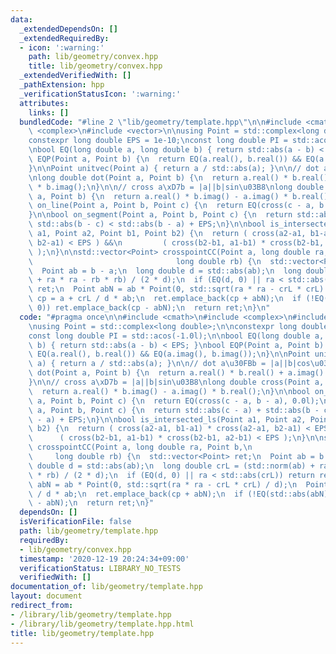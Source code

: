 ```yaml
---
data:
  _extendedDependsOn: []
  _extendedRequiredBy:
  - icon: ':warning:'
    path: lib/geometry/convex.hpp
    title: lib/geometry/convex.hpp
  _extendedVerifiedWith: []
  _pathExtension: hpp
  _verificationStatusIcon: ':warning:'
  attributes:
    links: []
  bundledCode: "#line 2 \"lib/geometry/template.hpp\"\n\n#include <cmath>\n#include\
    \ <complex>\n#include <vector>\n\nusing Point = std::complex<long double>;\n\n\
    constexpr long double EPS = 1e-10;\nconst long double PI = std::acos(-1.0l);\n\
    \nbool EQ(long double a, long double b) { return std::abs(a - b) < EPS; }\nbool\
    \ EQP(Point a, Point b) {\n  return EQ(a.real(), b.real()) && EQ(a.imag(), b.imag());\n\
    }\n\nPoint unitvec(Point a) { return a / std::abs(a); }\n\n// dot a\u30FBb = |a||b|cos\u03B8\
    \nlong double dot(Point a, Point b) {\n  return a.real() * b.real() + a.imag()\
    \ * b.imag();\n}\n\n// cross a\xD7b = |a||b|sin\u03B8\nlong double cross(Point\
    \ a, Point b) {\n  return a.real() * b.imag() - a.imag() * b.real();\n}\n\nbool\
    \ on_line(Point a, Point b, Point c) {\n  return EQ(cross(c - a, b - a), 0.0l);\n\
    }\n\nbool on_segment(Point a, Point b, Point c) {\n  return std::abs(c - a) +\
    \ std::abs(b - c) < std::abs(b - a) + EPS;\n}\n\nbool is_intersected_ls(Point\
    \ a1, Point a2, Point b1, Point b2) {\n  return ( cross(a2-a1, b1-a1) * cross(a2-a1,\
    \ b2-a1) < EPS ) &&\n         ( cross(b2-b1, a1-b1) * cross(b2-b1, a2-b1) < EPS\
    \ );\n}\n\nstd::vector<Point> crosspointCC(Point a, long double ra, Point b,\n\
    \                                long double rb) {\n  std::vector<Point> ret;\n\
    \  Point ab = b - a;\n  long double d = std::abs(ab);\n  long double crL = (std::norm(ab)\
    \ + ra * ra - rb * rb) / (2 * d);\n  if (EQ(d, 0) || ra < std::abs(crL)) return\
    \ ret;\n  Point abN = ab * Point(0, std::sqrt(ra * ra - crL * crL) / d);\n  Point\
    \ cp = a + crL / d * ab;\n  ret.emplace_back(cp + abN);\n  if (!EQ(std::abs(abN),\
    \ 0)) ret.emplace_back(cp - abN);\n  return ret;\n}\n"
  code: "#pragma once\n\n#include <cmath>\n#include <complex>\n#include <vector>\n\
    \nusing Point = std::complex<long double>;\n\nconstexpr long double EPS = 1e-10;\n\
    const long double PI = std::acos(-1.0l);\n\nbool EQ(long double a, long double\
    \ b) { return std::abs(a - b) < EPS; }\nbool EQP(Point a, Point b) {\n  return\
    \ EQ(a.real(), b.real()) && EQ(a.imag(), b.imag());\n}\n\nPoint unitvec(Point\
    \ a) { return a / std::abs(a); }\n\n// dot a\u30FBb = |a||b|cos\u03B8\nlong double\
    \ dot(Point a, Point b) {\n  return a.real() * b.real() + a.imag() * b.imag();\n\
    }\n\n// cross a\xD7b = |a||b|sin\u03B8\nlong double cross(Point a, Point b) {\n\
    \  return a.real() * b.imag() - a.imag() * b.real();\n}\n\nbool on_line(Point\
    \ a, Point b, Point c) {\n  return EQ(cross(c - a, b - a), 0.0l);\n}\n\nbool on_segment(Point\
    \ a, Point b, Point c) {\n  return std::abs(c - a) + std::abs(b - c) < std::abs(b\
    \ - a) + EPS;\n}\n\nbool is_intersected_ls(Point a1, Point a2, Point b1, Point\
    \ b2) {\n  return ( cross(a2-a1, b1-a1) * cross(a2-a1, b2-a1) < EPS ) &&\n   \
    \      ( cross(b2-b1, a1-b1) * cross(b2-b1, a2-b1) < EPS );\n}\n\nstd::vector<Point>\
    \ crosspointCC(Point a, long double ra, Point b,\n                           \
    \     long double rb) {\n  std::vector<Point> ret;\n  Point ab = b - a;\n  long\
    \ double d = std::abs(ab);\n  long double crL = (std::norm(ab) + ra * ra - rb\
    \ * rb) / (2 * d);\n  if (EQ(d, 0) || ra < std::abs(crL)) return ret;\n  Point\
    \ abN = ab * Point(0, std::sqrt(ra * ra - crL * crL) / d);\n  Point cp = a + crL\
    \ / d * ab;\n  ret.emplace_back(cp + abN);\n  if (!EQ(std::abs(abN), 0)) ret.emplace_back(cp\
    \ - abN);\n  return ret;\n}"
  dependsOn: []
  isVerificationFile: false
  path: lib/geometry/template.hpp
  requiredBy:
  - lib/geometry/convex.hpp
  timestamp: '2020-12-19 20:24:34+09:00'
  verificationStatus: LIBRARY_NO_TESTS
  verifiedWith: []
documentation_of: lib/geometry/template.hpp
layout: document
redirect_from:
- /library/lib/geometry/template.hpp
- /library/lib/geometry/template.hpp.html
title: lib/geometry/template.hpp
---
```

